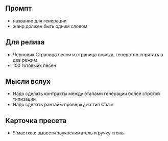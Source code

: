 ## Промпт

- название для генерации
- жанр должен быть одним словом

## Для релиза

- Черновик Страница песни и страница поиска, генератор спрятать в дев режим
- 100 готовыйх песен

## Мысли вслух

- Надо сделать контракты между этапами генерации более строгой типизации
- Надо сделать рантайм проверку на тип Chain

## Карточка пресета

- !!!мастхев: вывести звукосниматель и ручку тгона
